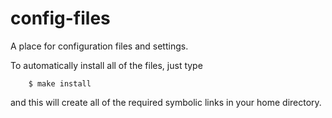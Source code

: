 config-files
============
A place for configuration files and settings.

To automatically install all of the files, just type
```
    $ make install
```
and this will create all of the required symbolic links in your home directory.
